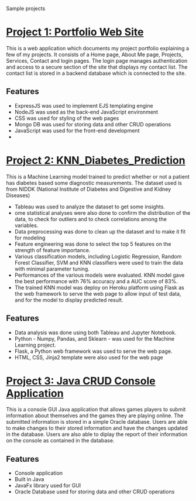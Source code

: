 Sample projects

# [Project 1: Portfolio Web Site](https://github.com/PrinceDuru/Express_Portfolio_Site_Authentication)
This is a web application which documents my project portfolio explaining a few of my projects. 
It consists of a Home page, About Me page, Projects, Services, Contact and login pages.
The login page manages authentication and access to a secure section of the site that displays my contact list.
The contact list is stored in a backend database which is connected to the site.

## Features
- ExpressJS was used to implement EJS templating engine
- NodeJS was used as the back-end JavaScript environment
- CSS was used for styling of the web pages
- Mongo DB was used for storing data and other CRUD operations
- JavaScript was used for the front-end development
- 

# [Project 2: KNN_Diabetes_Prediction](https://github.com/PrinceDuru/KNN_Diabetes_Prediction)
This is a Machine Learning model trained to predict whether or not a patient has diabetes based some diagnostic measurements. The dataset used is from NIDDK (National Institute of Diabetes and Digestive and Kidney Diseases)

* Tableau was used to analyze the dataset to get some insights.
* ome statistical analyses were also done to confirm the distribution of the data, to check for outliers and to check correlations among the variables.
* Data preprocessing was done to clean up the dataset and to make it fit for modeling
* Feature engineering was done to select the top 5 features on the strength of feature importance.
* Various classification models, including Logistic Regression, Random Forest Classifier, SVM and KNN classifiers were used to train the data with minimal parameter tuning.
* Performances of the various models were evaluated. KNN model gave the best performance with 76% accuracy and a AUC score of 83%.
* The trained KNN model was deploy on Heroku platform using Flask as the web framework to serve the web page to allow input of test data, and for the model to display predicted result.

## Features
* Data analysis was done using both Tableau and Jupyter Notebook.
* Python - Numpy, Pandas, and Sklearn - was used for the Machine Learning project.
* Flask, a Python web framework was used to serve the web page.
* HTML, CSS, Jinja2 template were also used for the web page


# [Project 3: Java CRUD Console Application](https://github.com/PrinceDuru/JavaCRUDApp)
This is a console GUI Java application that allows games players to submit information about themselves and the games they are playing online. 
The submitted information is stored in a simple Oracle database. Users are able to make changes to their stored information and have the changes updated in the database. Users are also able to diplay the report of their information on the console as contained in the database.

## Features

- Console application
- Built in Java
- JavaFx library used for GUI
- Oracle Database used for storing data and other CRUD operations
